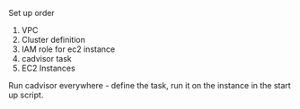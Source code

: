 Set up order

1. VPC
2. Cluster definition
3. IAM role for ec2 instance
4. cadvisor task
5. EC2 Instances

Run cadvisor everywhere - define the task, run it on the instance in the 
start up script.



